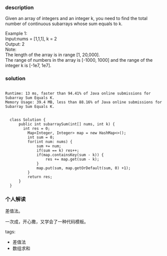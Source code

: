 ### description    
  Given an array of integers and an integer k, you need to find the total number of continuous subarrays whose sum equals to k.  
    
  Example 1:  
  Input:nums = [1,1,1], k = 2  
  Output: 2  
  Note:  
  The length of the array is in range [1, 20,000].  
  The range of numbers in the array is [-1000, 1000] and the range of the integer k is [-1e7, 1e7].  
### solution    
```    
  
Runtime: 13 ms, faster than 94.41% of Java online submissions for Subarray Sum Equals K.  
Memory Usage: 39.4 MB, less than 88.16% of Java online submissions for Subarray Sum Equals K.  
  
  
  class Solution {  
      public int subarraySum(int[] nums, int k) {  
        int res = 0;  
          Map<Integer, Integer> map = new HashMap<>();  
          int sum = 0;  
          for(int num: nums) {  
              sum += num;  
              if(sum == k) res++;  
              if(map.containsKey(sum - k)) {  
                  res += map.get(sum - k);  
              }  
              map.put(sum, map.getOrDefault(sum, 0) +1);  
          }  
          return res;    
      }  
  }  
```    
    
### 个人解读    
  差值法。  
    
  一次成，开心撒，又学会了一种代码模板。  
    
tags:    
  -  差值法  
  -  数组求和  
